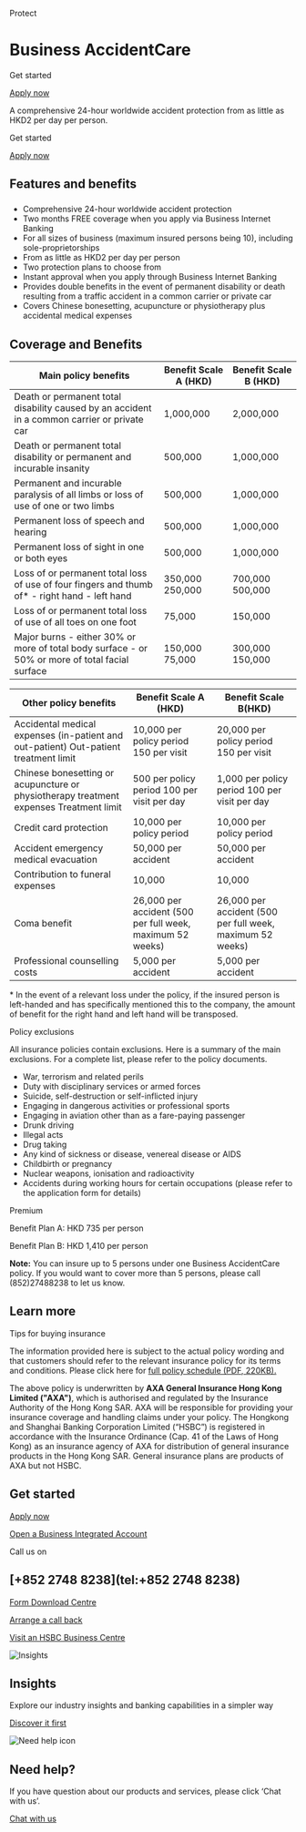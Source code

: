 Protect

# Business AccidentCare

Get started

[Apply now](/en-gb/business-accidentcare-quote)

A comprehensive 24-hour worldwide accident protection from as little as HKD2 per day per person.

Get started

[Apply now](/en-gb/business-accidentcare-quote)

## Features and benefits

### 

* Comprehensive 24-hour worldwide accident protection
* Two months FREE coverage when you apply via Business Internet Banking
* For all sizes of business (maximum insured persons being 10), including sole-proprietorships
* From as little as HKD2 per day per person
* Two protection plans to choose from
* Instant approval when you apply through Business Internet Banking
* Provides double benefits in the event of permanent disability or death resulting from a traffic accident in a common carrier or private car
* Covers Chinese bonesetting, acupuncture or physiotherapy plus accidental medical expenses

## Coverage and Benefits

| **Main policy benefits** | **Benefit Scale A (HKD)** | **Benefit Scale B (HKD)** |
| --- | --- | --- |
| Death or permanent total disability caused by an accident in a common carrier or private car | 1,000,000 | 2,000,000 |
| Death or permanent total disability or permanent and incurable insanity | 500,000 | 1,000,000 |
| Permanent and incurable paralysis of all limbs or loss of use of one or two limbs | 500,000 | 1,000,000 |
| Permanent loss of speech and hearing | 500,000 | 1,000,000 |
| Permanent loss of sight in one or both eyes | 500,000 | 1,000,000 |
| Loss of or permanent total loss of use of four fingers and thumb of\*  - right hand  - left hand | 350,000   250,000 | 700,000   500,000 |
| Loss of or permanent total loss of use of all toes on one foot | 75,000 | 150,000 |
| Major burns  - either 30% or more of total body surface  - or 50% or more of total facial surface | 150,000   75,000 | 300,000   150,000 |

| **Other policy benefits** | **Benefit Scale A (HKD)** | **Benefit Scale B(HKD)** |
| --- | --- | --- |
| Accidental medical expenses (in-patient and out-patient)  Out-patient treatment limit | 10,000 per policy period  150 per visit | 20,000 per policy period  150 per visit |
| Chinese bonesetting or acupuncture or physiotherapy treatment expenses  Treatment limit | 500 per policy period  100 per visit per day | 1,000 per policy period  100 per visit per day |
| Credit card protection | 10,000 per policy period | 10,000 per policy period |
| Accident emergency medical evacuation | 50,000 per accident | 50,000 per accident |
| Contribution to funeral expenses | 10,000 | 10,000 |
| Coma benefit | 26,000 per accident (500 per full week, maximum 52 weeks) | 26,000 per accident (500 per full week, maximum 52 weeks) |
| Professional counselling costs | 5,000 per accident | 5,000 per accident |

\* In the event of a relevant loss under the policy, if the insured person is left-handed and has specifically mentioned this to the company, the amount of benefit for the right hand and left hand will be transposed.

Policy exclusions

All insurance policies contain exclusions. Here is a summary of the main exclusions. For a complete list, please refer to the policy documents.

* War, terrorism and related perils
* Duty with disciplinary services or armed forces
* Suicide, self-destruction or self-inflicted injury
* Engaging in dangerous activities or professional sports
* Engaging in aviation other than as a fare-paying passenger
* Drunk driving
* Illegal acts
* Drug taking
* Any kind of sickness or disease, venereal disease or AIDS
* Childbirth or pregnancy
* Nuclear weapons, ionisation and radioactivity
* Accidents during working hours for certain occupations (please refer to the application form for details)

Premium

Benefit Plan A: HKD 735 per person

Benefit Plan B: HKD 1,410 per person

**Note:** You can insure up to 5 persons under one Business AccidentCare policy. If you would want to cover more than 5 persons, please call (852)27488238 to let us know.

## Learn more

Tips for buying insurance

The information provided here is subject to the actual policy wording and that customers should refer to the relevant insurance policy for its terms and conditions. Please click here for [full policy schedule (PDF, 220KB).](/-/media/media/hong-kong/pdfs/products/busaccpolicy.pdf)

The above policy is underwritten by **AXA General Insurance Hong Kong Limited ("AXA")**, which is authorised and regulated by the Insurance Authority of the Hong Kong SAR. AXA will be responsible for providing your insurance coverage and handling claims under your policy. The Hongkong and Shanghai Banking Corporation Limited (“HSBC”) is registered in accordance with the Insurance Ordinance (Cap. 41 of the Laws of Hong Kong) as an insurance agency of AXA for distribution of general insurance products in the Hong Kong SAR. General insurance plans are products of AXA but not HSBC.

## Get started

[Apply now](https://www.business.hsbc.com.hk/en-gb/business-accidentcare-quote)

[Open a Business Integrated Account](https://www.online-banking.business.hsbc.com.hk/portalserver/onboarding/en-us/account-opening)

Call us on

## [+852 2748 8238](tel:+852 2748 8238)

[Form Download Centre](/en-gb/help-centre/business-forms/commercial-insurance-forms)

[Arrange a call back](https://www.business.hsbc.com.hk/en-gb/arrange-a-call-back-insurance?pid=HBHK:EHYS:EHYS:PS:CMB:DIG:PRO:0621:001:INS)

[Visit an HSBC Business Centre](/en-gb/products/hsbc-business-centres)

![Insights](/-/media/media/product-solution/theme-type/img-onboarding.png?h=1413&iar=0&w=1440&hash=0E9CE212C1F6AFCE9D0FE384CA6DCC0A "Insights")

## Insights

Explore our industry insights and banking capabilities in a simpler way

[Discover it first](/en-gb/insights)

![Need help icon](/-/media/media/common/images/contact-us-img.png?h=604&iar=0&w=768&hash=A5675187A2C4B175E0CA7B5AD27C3A66 "Need help icon")

## Need help?

If you have question about our products and services, please click ‘Chat with us’.

[Chat with us](##)